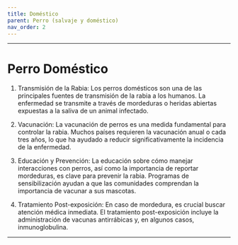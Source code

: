 ```yaml
---
title: Doméstico
parent: Perro (salvaje y doméstico)
nav_order: 2
---
```

---
# Perro Doméstico
1. Transmisión de la Rabia: Los perros domésticos son una de las principales fuentes de transmisión de la rabia a los humanos. La enfermedad se transmite a través de mordeduras o heridas abiertas expuestas a la saliva de un animal infectado.

2. Vacunación: La vacunación de perros es una medida fundamental para controlar la rabia. Muchos países requieren la vacunación anual o cada tres años, lo que ha ayudado a reducir significativamente la incidencia de la enfermedad.

3. Educación y Prevención: La educación sobre cómo manejar interacciones con perros, así como la importancia de reportar mordeduras, es clave para prevenir la rabia. Programas de sensibilización ayudan a que las comunidades comprendan la importancia de vacunar a sus mascotas.

4. Tratamiento Post-exposición: En caso de mordedura, es crucial buscar atención médica inmediata. El tratamiento post-exposición incluye la administración de vacunas antirrábicas y, en algunos casos, inmunoglobulina.
---
